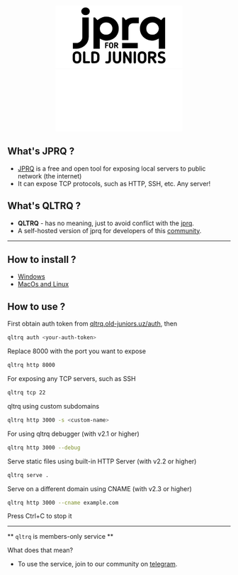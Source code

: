 <p align="center">
  <img height="140" src="./website/static/banner-dark.png#gh-light-mode-only">
  <img height="140" src="./website/static/banner-light.png#gh-dark-mode-only">
</p>

## What's JPRQ ?

- [JPRQ](https://github.com/azimjohn/jprq) is a free and open tool for exposing local servers to public network (the internet)
- It can expose TCP protocols, such as HTTP, SSH, etc. Any server!

## What's QLTRQ ?

- **QLTRQ** - has no meaning, just to avoid conflict with the [jprq](#whats-jprq).
- A self-hosted version of jprq for developers of this [community](https://github.com/old-juniors/).

---

## How to install ?

- [Windows](./install/readme.md#windows)
- [MacOs and Linux](./install/readme.md#macos-and-linux)

## How to use ?

First obtain auth token from [qltrq.old-juniors.uz/auth](https://qltrq.old-juniors.uz/auth), then

```bash
qltrq auth <your-auth-token>
```

Replace 8000 with the port you want to expose

```bash
qltrq http 8000
```

For exposing any TCP servers, such as SSH

```bash
qltrq tcp 22
```

qltrq using custom subdomains

```bash
qltrq http 3000 -s <custom-name>
```

For using qltrq debugger (with v2.1 or higher)

```bash
qltrq http 3000 --debug
```

Serve static files using built-in HTTP Server (with v2.2 or higher)

```bash
qltrq serve .
```

Serve on a different domain using CNAME (with v2.3 or higher)

```bash
qltrq http 3000 --cname example.com
```

Press Ctrl+C to stop it

---

** `qltrq` is members-only service **

What does that mean?

- To use the service, join to our community on [telegram](https://t.me/+rgoKcEj4FhplZmY6).
